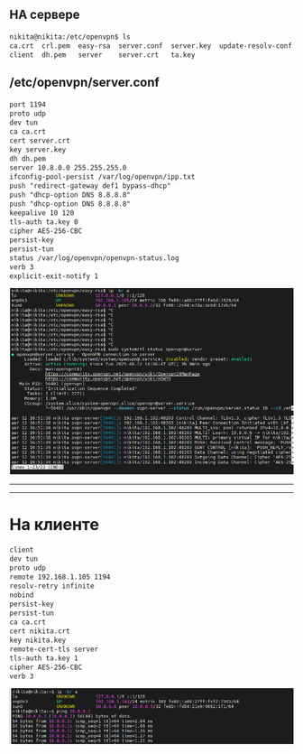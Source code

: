  ## НА сервере 

 ```
nikita@nikita:/etc/openvpn$ ls
ca.crt  crl.pem  easy-rsa  server.conf  server.key  update-resolv-conf
client  dh.pem   server    server.crt   ta.key

 ```

 ## /etc/openvpn/server.conf
 
 ```
port 1194
proto udp
dev tun
ca ca.crt
cert server.crt
key server.key
dh dh.pem
server 10.8.0.0 255.255.255.0
ifconfig-pool-persist /var/log/openvpn/ipp.txt
push "redirect-gateway def1 bypass-dhcp"
push "dhcp-option DNS 8.8.8.8"
push "dhcp-option DNS 8.8.8.8"
keepalive 10 120
tls-auth ta.key 0
cipher AES-256-CBC
persist-key
persist-tun
status /var/log/openvpn/openvpn-status.log
verb 3
explicit-exit-notify 1
 ```
![alt text](image.png)
 
-----------
------------

# На клиенте 
```
client
dev tun
proto udp
remote 192.168.1.105 1194
resolv-retry infinite
nobind
persist-key
persist-tun
ca ca.crt
cert nikita.crt
key nikita.key
remote-cert-tls server
tls-auth ta.key 1
cipher AES-256-CBC
verb 3
```
![alt text](image-1.png)

